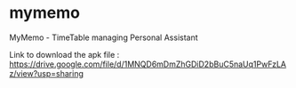 # mymemo
MyMemo - TimeTable managing Personal Assistant

Link to download the apk file : https://drive.google.com/file/d/1MNQD6mDmZhGDiD2bBuC5naUq1PwFzLAz/view?usp=sharing
